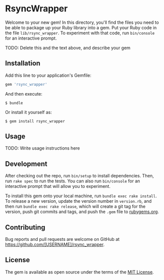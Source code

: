 # RsyncWrapper

Welcome to your new gem! In this directory, you'll find the files you need to be able to package up your Ruby library into a gem. Put your Ruby code in the file `lib/rsync_wrapper`. To experiment with that code, run `bin/console` for an interactive prompt.

TODO: Delete this and the text above, and describe your gem

## Installation

Add this line to your application's Gemfile:

```ruby
gem 'rsync_wrapper'
```

And then execute:

    $ bundle

Or install it yourself as:

    $ gem install rsync_wrapper

## Usage

TODO: Write usage instructions here

## Development

After checking out the repo, run `bin/setup` to install dependencies. Then, run `rake spec` to run the tests. You can also run `bin/console` for an interactive prompt that will allow you to experiment.

To install this gem onto your local machine, run `bundle exec rake install`. To release a new version, update the version number in `version.rb`, and then run `bundle exec rake release`, which will create a git tag for the version, push git commits and tags, and push the `.gem` file to [rubygems.org](https://rubygems.org).

## Contributing

Bug reports and pull requests are welcome on GitHub at https://github.com/[USERNAME]/rsync_wrapper.


## License

The gem is available as open source under the terms of the [MIT License](http://opensource.org/licenses/MIT).

